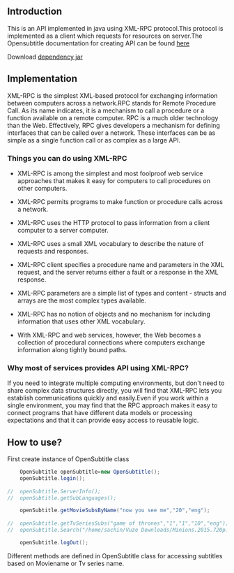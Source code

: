 ## Introduction
This is an API implemented in java using XML-RPC protocol.This protocol is implemented as a client
which requests for resources on server.The Opensubtitle documentation for creating API can be found [here](https://trac.opensubtitles.org/projects/opensubtitles/wiki/XMLRPC)

Download [dependency jar](https://github.com/sacOO7/OpenSubtitleDownloader-API/blob/master/out/artifacts/OpensubtitlesDownloader_jar/OpensubtitlesDownloader.jar?raw=true)

## Implementation
XML-RPC is the simplest XML-based protocol for exchanging information between computers across a network.RPC stands for Remote Procedure Call. As its name indicates, it is a mechanism to call a procedure or a function available on a remote computer. RPC is a much older technology than the Web. Effectively, RPC gives developers a mechanism for defining interfaces that can be called over a network. These interfaces can be as simple as a single function call or as complex as a large API.

### Things you can do using XML-RPC

* XML-RPC is among the simplest and most foolproof web service approaches that makes it easy for computers to call procedures on other computers.

* XML-RPC permits programs to make function or procedure calls across a network.

* XML-RPC uses the HTTP protocol to pass information from a client computer to a server computer.

* XML-RPC uses a small XML vocabulary to describe the nature of requests and responses.

* XML-RPC client specifies a procedure name and parameters in the XML request, and the server returns either a fault or a response in the XML response.

* XML-RPC parameters are a simple list of types and content - structs and arrays are the most complex types available.

* XML-RPC has no notion of objects and no mechanism for including information that uses other XML vocabulary.

* With XML-RPC and web services, however, the Web becomes a collection of procedural connections where computers exchange information along tightly bound paths.

### Why most of services provides API using XML-RPC?

If you need to integrate multiple computing environments, but don't need to share complex data structures directly, you will find that XML-RPC lets you establish communications quickly and easily.Even if you work within a single environment, you may find that the RPC approach makes it easy to connect programs that have different data models or processing expectations and that it can provide easy access to reusable logic.

## How to use?

First create instance of OpenSubtitle class
```java
    OpenSubtitle openSubtitle=new OpenSubtitle();
    openSubtitle.login();
    
//  openSubtitle.ServerInfo();
//  openSubtitle.getSubLanguages();

    openSubtitle.getMovieSubsByName("now you see me","20","eng");
    
//  openSubtitle.getTvSeriesSubs("game of thrones","1","1","10","eng");
//  openSubtitle.Search("/home/sachin/Vuze Downloads/Minions.2015.720p.BRRip.850MB.MkvCage.mkv");

    openSubtitle.logOut();
```

Different methods are defined in OpenSubtitle class for accessing subtitles based on Moviename or Tv series name.

